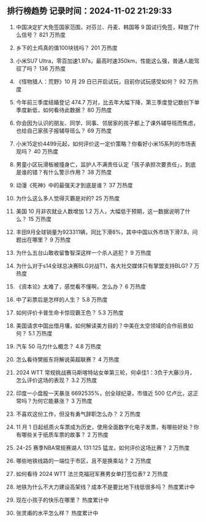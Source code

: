 
## 排行榜趋势 记录时间：2024-11-02 21:29:33
  
  1. 中国决定扩大免签国家范围，对芬兰、丹麦、韩国等 9 国试行免签，释放了什么信号？ 821 万热度
    
  2. 乡下的土鸡真的值100块钱吗？ 201 万热度
    
  3. 小米SU7 Ultra，零百加速1.97s，最高时速350km，性能这么强，普通人能驾驭了吗？ 136 万热度
    
  4. 《怪物猎人：荒野》10 月 29 日已开启试玩，目前你试玩感受如何？ 92 万热度
    
  5. 今年前三季度结婚登记 474.7 万对，比去年大幅下降，第三季度登记数创下单季度新低，如何看待此数据？ 80 万热度
    
  6. 你会因为认识的朋友、同学、同事、邻居家的孩子都上了课外辅导班而焦虑，也给自己家孩子报辅导班么？ 69 万热度
    
  7. 小米15定价4499元起，如何评价这一定价策略？你看好小米15系列的市场表现吗？ 40 万热度
    
  8. 男童小区玩滑板被撞身亡，监护人不满责任认定「孩子承担次要责任」，到底是谁的错？有什么警示作用？ 38 万热度
    
  9. 动漫《死神》中的最强天才到底是谁？ 37 万热度
    
  10. 为什么这么多人觉得灭霸是对的? 25 万热度
    
  11. 美国 10 月非农就业人数增加 1.2 万人，大幅低于预期，这一数据说明了什么？ 15 万热度
    
  12. 丰田9月全球销量为923311辆，同比下滑8%，其中中国以外市场下滑7.8，问题出在哪里？ 9 万热度
    
  13. 为什么五台山敢收留鲁智深这样一个杀人逃犯？ 9 万热度
    
  14. 为什么对于s14全球总决赛BLG对战T1，各大社交媒体只有掌盟支持BLG? 7 万热度
    
  15. 《资本论》太难了，感觉看不懂啊，怎么办？ 6 万热度
    
  16. 中了彩票后是怎样的人生？ 5.8 万热度
    
  17. 如何评价卡普生命卡惊现霸王色？ 5.3 万热度
    
  18. 美国请求中国出借月壤，如何解读美方目的？中美在太空领域的合作前景如何？ 5.1 万热度
    
  19. 汽车 50 马力什么概念？ 4.8 万热度
    
  20. 怎么看待樊振东将解说英超联赛？ 4 万热度
    
  21. 2024 WTT 常规挑战赛马斯喀特站女单第三轮，何卓佳1：3负于大藤沙月，怎么评价这场的表现？ 3.2 万热度
    
  22. 印度一小盘股一天暴涨 6692535%，创全球纪录，市值近 500 亿卢比，这正常吗？为何它能暴涨？ 3 万热度
    
  23. 不喜欢这份工作，但没有勇气辞职怎么办？ 2 万热度
    
  24. 11 月 1 日起纸质火车票成为历史，使用全面数字化电子发票，有哪些好处？你有哪些关于纸质车票的故事？ 2 万热度
    
  25. 24-25 赛季NBA常规赛湖人 131:125 猛龙，如何评价这场比赛？ 2 万热度
    
  26. 哪些地铁线路的一端位于市区，且不是换乘站？ 2 万热度
    
  27. 如何看待 2024 WTT 法兰克福冠军赛男女单打签位表? 2 万热度
    
  28. 地铁为什么不大力建设高架线？成本不是要比地下线低很多吗？ 热度累计中
    
  29. 现在小孩子的快乐在哪里？ 热度累计中
    
  30. 张灵甫的水平怎么样？ 热度累计中
    